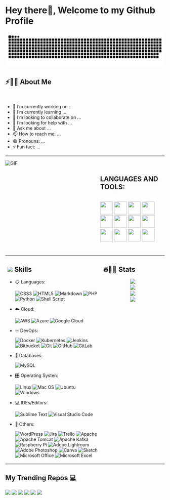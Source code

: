 # Hey there👋, Welcome to my Github Profile
<div align="center">
  <img src="https://github.com/1999AZZAR/1999AZZAR/blob/main/resources/img/grid-snake.svg" alt="snake" />
</div>

## ⚡🙋‍♂️ About Me
</br>

- 🔭 I’m currently working on ...
- 🌱 I’m currently learning ...
- 👯 I’m looking to collaborate on ...
- 🤔 I’m looking for help with ...
- 💬 Ask me about ...
- 📫 How to reach me: ...
- 😄 Pronouns: ...
- ⚡ Fun fact: ...
  
<hr>
<a target="_blank"><img align="left" height="300" width="300" alt="GIF" src="https://github.com/JayantGoel001/JayantGoel001/blob/master/GIF/github.gif"></a>
<br/>
 
 ## LANGUAGES AND TOOLS:
 
<br/>
<div width=80%>
<code><img height="40" width="40" src="https://cdn4.iconfinder.com/data/icons/logos-and-brands/512/181_Java_logo_logos-512.png"></code>
<code><img height="40" width="40" src="https://encrypted-tbn0.gstatic.com/images?q=tbn:ANd9GcT8kPdvmlb5J1gqnNlOorusyKlJdkubZwhQNoEgkIovhw&s"></code>
<code><img height="40" width="40" src="https://www.geekandjob.com/uploads/wiki/3abebb36b664ca8ac4d29397bb9d2705198996a5.png"></code>
<code><img height="40" width="40" src="https://cdn4.iconfinder.com/data/icons/logos-and-brands/512/97_Docker_logo_logos-512.png"></code>
<code><img height="40" width="40" src="https://resources.jetbrains.com/storage/products/intellij-idea/img/meta/intellij-idea_logo_300x300.png"></code>
<code><img height="40" width="40" src="https://angular.io/assets/images/logos/angular/angular.svg"></code>
<code><img height="40" width="40" src="https://www.w3.org/html/logo/downloads/HTML5_Logo_512.png"></code>
<code><img height="40" width="40" src="https://upload.wikimedia.org/wikipedia/commons/d/d5/CSS3_logo_and_wordmark.svg"></code>
<code><img height="40" width="40" src="https://upload.wikimedia.org/wikipedia/commons/4/48/Markdown-mark.svg"></code>
<code><img height="40" width="40" src="https://code.visualstudio.com/assets/branding/app-icon.png"></code>
<code><img height="40" width="40" src="https://cdn.freebiesupply.com/logos/large/2x/eclipse-11-logo-png-transparent.png"></code>
<code><img height="40" width="40" src="https://static-00.iconduck.com/assets.00/typescript-icon-icon-1024x1024-vh3pfez8.png"></code>
</div>

  <table width="100%">
  <tr>
    <td width="60%">
      
## <img src="https://media2.giphy.com/media/QssGEmpkyEOhBCb7e1/giphy.gif?cid=ecf05e47a0n3gi1bfqntqmob8g9aid1oyj2wr3ds3mg700bl&rid=giphy.gif" width ="25"><b> Skills</b>

<p align="center">

- 📋 Languages:

  ![CSS3](https://img.shields.io/badge/css3-%231572B6.svg?style=for-the-badge&logo=css3&logoColor=white)
  ![HTML5](https://img.shields.io/badge/html5-%23E34F26.svg?style=for-the-badge&logo=html5&logoColor=white)
  ![Markdown](https://img.shields.io/badge/markdown-%23000000.svg?style=for-the-badge&logo=markdown&logoColor=white)
  ![PHP](https://img.shields.io/badge/php-%23777BB4.svg?style=for-the-badge&logo=php&logoColor=white)
  ![Python](https://img.shields.io/badge/python-3670A0?style=for-the-badge&logo=python&logoColor=ffdd54)
  ![Shell Script](https://img.shields.io/badge/shell_script-%23121011.svg?style=for-the-badge&logo=gnu-bash&logoColor=white)

- ☁️ Cloud:

  ![AWS](https://img.shields.io/badge/AWS-%23FF9900.svg?style=for-the-badge&logo=amazon-aws&logoColor=white)
  ![Azure](https://img.shields.io/badge/azure-%230072C6.svg?style=for-the-badge&logo=microsoftazure&logoColor=white)
  ![Google Cloud](https://img.shields.io/badge/GoogleCloud-%234285F4.svg?style=for-the-badge&logo=google-cloud&logoColor=white)

- ♾️ DevOps:

  ![Docker](https://img.shields.io/badge/docker-%230db7ed.svg?style=for-the-badge&logo=docker&logoColor=white)
  ![Kubernetes](https://img.shields.io/badge/kubernetes-%23326ce5.svg?style=for-the-badge&logo=kubernetes&logoColor=white)
  ![Jenkins](https://img.shields.io/badge/jenkins-%232C5263.svg?style=for-the-badge&logo=jenkins&logoColor=white)
  ![Bitbucket](https://img.shields.io/badge/bitbucket-%230047B3.svg?style=for-the-badge&logo=bitbucket&logoColor=white)
  ![Git](https://img.shields.io/badge/git-%23F05033.svg?style=for-the-badge&logo=git&logoColor=white)
  ![GitHub](https://img.shields.io/badge/github-%23121011.svg?style=for-the-badge&logo=github&logoColor=white)
  ![GitLab](https://img.shields.io/badge/gitlab-%23181717.svg?style=for-the-badge&logo=gitlab&logoColor=white)

- 💾 Databases:
  
  ![MySQL](https://img.shields.io/badge/mysql-%2300f.svg?style=for-the-badge&logo=mysql&logoColor=white)

- 🎛️ Operating Systen:
  
  ![Linux](https://img.shields.io/badge/Linux-FCC624?style=for-the-badge&logo=linux&logoColor=black)
  ![Mac OS](https://img.shields.io/badge/mac%20os-000000?style=for-the-badge&logo=macos&logoColor=F0F0F0)
  ![Ubuntu](https://img.shields.io/badge/Ubuntu-E95420?style=for-the-badge&logo=ubuntu&logoColor=white)
  ![Windows](https://img.shields.io/badge/Windows-0078D6?style=for-the-badge&logo=windows&logoColor=white)

- 💻 IDEs/Editors:
  
  ![Sublime Text](https://img.shields.io/badge/sublime_text-%23575757.svg?style=for-the-badge&logo=sublime-text&logoColor=important)
  ![Visual Studio Code](https://img.shields.io/badge/Visual%20Studio%20Code-0078d7.svg?style=for-the-badge&logo=visual-studio-code&logoColor=white)

- 🥅 Others:

  ![WordPress](https://img.shields.io/badge/WordPress-%23117AC9.svg?style=for-the-badge&logo=WordPress&logoColor=white)
  ![Jira](https://img.shields.io/badge/jira-%230A0FFF.svg?style=for-the-badge&logo=jira&logoColor=white)
  ![Trello](https://img.shields.io/badge/Trello-%23026AA7.svg?style=for-the-badge&logo=Trello&logoColor=white)
  ![Apache](https://img.shields.io/badge/apache-%23D42029.svg?style=for-the-badge&logo=apache&logoColor=white)
  ![Apache Tomcat](https://img.shields.io/badge/apache%20tomcat-%23F8DC75.svg?style=for-the-badge&logo=apache-tomcat&logoColor=black)
  ![Apache Kafka](https://img.shields.io/badge/Apache%20Kafka-000?style=for-the-badge&logo=apachekafka)
  ![Raspberry Pi](https://img.shields.io/badge/-RaspberryPi-C51A4A?style=for-the-badge&logo=Raspberry-Pi)
  ![Adobe Lightroom](https://img.shields.io/badge/Adobe%20Lightroom-31A8FF.svg?style=for-the-badge&logo=Adobe%20Lightroom&logoColor=white)
  ![Adobe Photoshop](https://img.shields.io/badge/adobe%20photoshop-%2331A8FF.svg?style=for-the-badge&logo=adobe%20photoshop&logoColor=white)
  ![Canva](https://img.shields.io/badge/Canva-%2300C4CC.svg?style=for-the-badge&logo=Canva&logoColor=white)
  ![Sketch](https://img.shields.io/badge/Sketch-FFB387?style=for-the-badge&logo=sketch&logoColor=black)
  ![Microsoft Office](https://img.shields.io/badge/Microsoft_Office-D83B01?style=for-the-badge&logo=microsoft-office&logoColor=white)
  ![Microsoft Excel](https://img.shields.io/badge/Microsoft_Excel-217346?style=for-the-badge&logo=microsoft-excel&logoColor=white)
</td>
<td valign="top" width="40%">
  
  ## 🔥📄📜 Stats

<p align="center">
    <img width="100%" src="https://github-readme-stats.vercel.app/api?username=yassingamalz&theme=algolia&show_icons=true&bg_color=45,9336B4,40128B&text_color=FFFFFF&title_color=FFFFFF" />
    </br>
    <img width="100%" src="https://github-readme-streak-stats.herokuapp.com?user=yassingamalz&theme=ambient-gradient&background=45%2C9336B4%2C40128B"/>
    </br>
    <img width="100%" src="https://github-readme-stats.vercel.app/api/top-langs/?username=yassingamalz&exclude_repo=Portfolio,HomePal&langs_count=7&layout=compact&bg_color=45,9336B4,40128B&text_color=FFFFFF&title_color=FFFFFF" />
    </br>
    <img width="100%" src="https://github-profile-trophy.vercel.app/?username=yassingamalz&no-frame=true&column=3&theme=darkhub"/>

  </p>
  
 </td>
</tr>
</table>

## My Trending Repos 💻

[![](https://github-readme-stats.vercel.app/api/pin/?username=yassingamalz&repo=product-service&&bg_color=45,9336B4,40128B&title_color=FFFFFF&text_color=FFFFFF&icon_color=FFFFFF)](https://github.com/yassingamalz/product-service)
[![](https://github-readme-stats.vercel.app/api/pin/?username=yassingamalz&repo=user-management-service&&bg_color=45,9336B4,40128B&title_color=FFFFFF&text_color=FFFFFF&icon_color=FFFFFF)](https://github.com/yassingamalz/user-management-service)
[![](https://github-readme-stats.vercel.app/api/pin/?username=yassingamalz&repo=fe-projects&bg_color=45,9336B4,40128B&title_color=FFFFFF&text_color=FFFFFF&icon_color=FFFFFF)](https://github.com/yassingamalz/fe-projects)
[![](https://github-readme-stats.vercel.app/api/pin/?username=yassingamalz&repo=CovidPM&bg_color=45,9336B4,40128B&title_color=FFFFFF&text_color=FFFFFF&icon_color=FFFFFF)](https://github.com/yassingamalz/CovidPM)
[![](https://github-readme-stats.vercel.app/api/pin/?username=yassingamalz&repo=basics&bg_color=45,9336B4,40128B&title_color=FFFFFF&text_color=FFFFFF&icon_color=FFFFFF)](https://github.com/yassingamalz/basics)
[![](https://github-readme-stats.vercel.app/api/pin/?username=yassingamalz&repo=basics&bg_color=45,9336B4,40128B&title_color=FFFFFF&text_color=FFFFFF&icon_color=FFFFFF)](https://github.com/yassingamalz/static-pages-projects)
